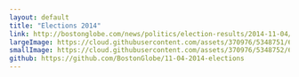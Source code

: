 ```yaml
---
layout: default
title: "Elections 2014"
link: http://bostonglobe.com/news/politics/election-results/2014-11-04/race/MA/State%20House/9th%2520Middlesex?p1=BG_elections_race_results
largeImage: https://cloud.githubusercontent.com/assets/370976/5348751/6b74cc34-7f00-11e4-9227-3a19c22c1ade.png
smallImage: https://cloud.githubusercontent.com/assets/370976/5348752/6b786a92-7f00-11e4-8c8b-a51892e8efe3.png
github: https://github.com/BostonGlobe/11-04-2014-elections
---
```

